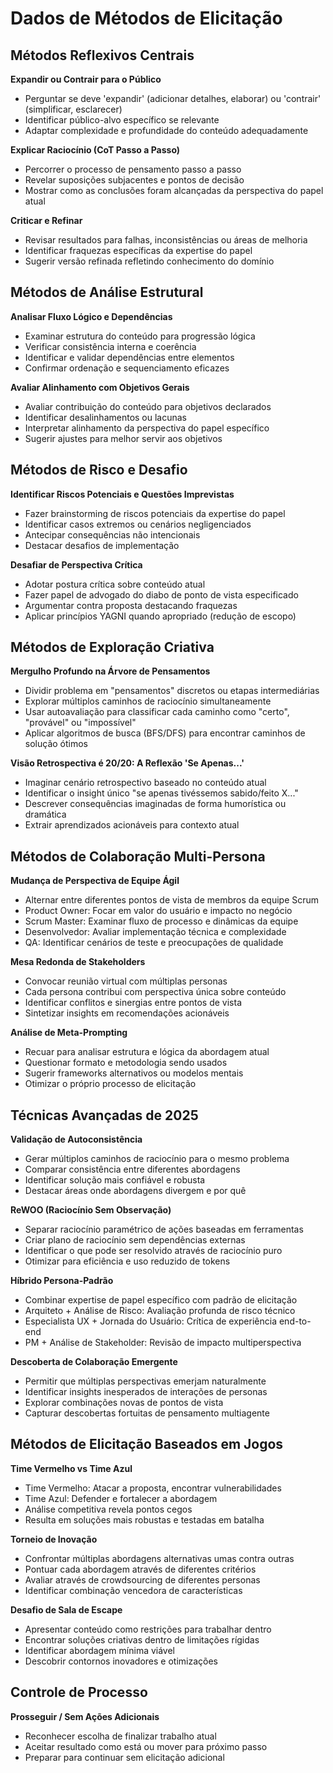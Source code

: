<!-- Powered by BMAD™ Core -->

# Dados de Métodos de Elicitação

## Métodos Reflexivos Centrais

**Expandir ou Contrair para o Público**

- Perguntar se deve 'expandir' (adicionar detalhes, elaborar) ou 'contrair' (simplificar, esclarecer)
- Identificar público-alvo específico se relevante
- Adaptar complexidade e profundidade do conteúdo adequadamente

**Explicar Raciocínio (CoT Passo a Passo)**

- Percorrer o processo de pensamento passo a passo
- Revelar suposições subjacentes e pontos de decisão
- Mostrar como as conclusões foram alcançadas da perspectiva do papel atual

**Criticar e Refinar**

- Revisar resultados para falhas, inconsistências ou áreas de melhoria
- Identificar fraquezas específicas da expertise do papel
- Sugerir versão refinada refletindo conhecimento do domínio

## Métodos de Análise Estrutural

**Analisar Fluxo Lógico e Dependências**

- Examinar estrutura do conteúdo para progressão lógica
- Verificar consistência interna e coerência
- Identificar e validar dependências entre elementos
- Confirmar ordenação e sequenciamento eficazes

**Avaliar Alinhamento com Objetivos Gerais**

- Avaliar contribuição do conteúdo para objetivos declarados
- Identificar desalinhamentos ou lacunas
- Interpretar alinhamento da perspectiva do papel específico
- Sugerir ajustes para melhor servir aos objetivos

## Métodos de Risco e Desafio

**Identificar Riscos Potenciais e Questões Imprevistas**

- Fazer brainstorming de riscos potenciais da expertise do papel
- Identificar casos extremos ou cenários negligenciados
- Antecipar consequências não intencionais
- Destacar desafios de implementação

**Desafiar de Perspectiva Crítica**

- Adotar postura crítica sobre conteúdo atual
- Fazer papel de advogado do diabo de ponto de vista especificado
- Argumentar contra proposta destacando fraquezas
- Aplicar princípios YAGNI quando apropriado (redução de escopo)

## Métodos de Exploração Criativa

**Mergulho Profundo na Árvore de Pensamentos**

- Dividir problema em "pensamentos" discretos ou etapas intermediárias
- Explorar múltiplos caminhos de raciocínio simultaneamente
- Usar autoavaliação para classificar cada caminho como "certo", "provável" ou "impossível"
- Aplicar algoritmos de busca (BFS/DFS) para encontrar caminhos de solução ótimos

**Visão Retrospectiva é 20/20: A Reflexão 'Se Apenas...'**

- Imaginar cenário retrospectivo baseado no conteúdo atual
- Identificar o insight único "se apenas tivéssemos sabido/feito X..."
- Descrever consequências imaginadas de forma humorística ou dramática
- Extrair aprendizados acionáveis para contexto atual

## Métodos de Colaboração Multi-Persona

**Mudança de Perspectiva de Equipe Ágil**

- Alternar entre diferentes pontos de vista de membros da equipe Scrum
- Product Owner: Focar em valor do usuário e impacto no negócio
- Scrum Master: Examinar fluxo de processo e dinâmicas da equipe
- Desenvolvedor: Avaliar implementação técnica e complexidade
- QA: Identificar cenários de teste e preocupações de qualidade

**Mesa Redonda de Stakeholders**

- Convocar reunião virtual com múltiplas personas
- Cada persona contribui com perspectiva única sobre conteúdo
- Identificar conflitos e sinergias entre pontos de vista
- Sintetizar insights em recomendações acionáveis

**Análise de Meta-Prompting**

- Recuar para analisar estrutura e lógica da abordagem atual
- Questionar formato e metodologia sendo usados
- Sugerir frameworks alternativos ou modelos mentais
- Otimizar o próprio processo de elicitação

## Técnicas Avançadas de 2025

**Validação de Autoconsistência**

- Gerar múltiplos caminhos de raciocínio para o mesmo problema
- Comparar consistência entre diferentes abordagens
- Identificar solução mais confiável e robusta
- Destacar áreas onde abordagens divergem e por quê

**ReWOO (Raciocínio Sem Observação)**

- Separar raciocínio paramétrico de ações baseadas em ferramentas
- Criar plano de raciocínio sem dependências externas
- Identificar o que pode ser resolvido através de raciocínio puro
- Otimizar para eficiência e uso reduzido de tokens

**Híbrido Persona-Padrão**

- Combinar expertise de papel específico com padrão de elicitação
- Arquiteto + Análise de Risco: Avaliação profunda de risco técnico
- Especialista UX + Jornada do Usuário: Crítica de experiência end-to-end
- PM + Análise de Stakeholder: Revisão de impacto multiperspectiva

**Descoberta de Colaboração Emergente**

- Permitir que múltiplas perspectivas emerjam naturalmente
- Identificar insights inesperados de interações de personas
- Explorar combinações novas de pontos de vista
- Capturar descobertas fortuitas de pensamento multiagente

## Métodos de Elicitação Baseados em Jogos

**Time Vermelho vs Time Azul**

- Time Vermelho: Atacar a proposta, encontrar vulnerabilidades
- Time Azul: Defender e fortalecer a abordagem
- Análise competitiva revela pontos cegos
- Resulta em soluções mais robustas e testadas em batalha

**Torneio de Inovação**

- Confrontar múltiplas abordagens alternativas umas contra outras
- Pontuar cada abordagem através de diferentes critérios
- Avaliar através de crowdsourcing de diferentes personas
- Identificar combinação vencedora de características

**Desafio de Sala de Escape**

- Apresentar conteúdo como restrições para trabalhar dentro
- Encontrar soluções criativas dentro de limitações rígidas
- Identificar abordagem mínima viável
- Descobrir contornos inovadores e otimizações

## Controle de Processo

**Prosseguir / Sem Ações Adicionais**

- Reconhecer escolha de finalizar trabalho atual
- Aceitar resultado como está ou mover para próximo passo
- Preparar para continuar sem elicitação adicional
